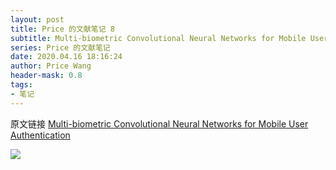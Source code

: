 ```yaml
---
layout: post
title: Price 的文献笔记 8
subtitle: Multi-biometric Convolutional Neural Networks for Mobile User Authentication
series: Price 的文献笔记
date: 2020.04.16 18:16:24
author: Price Wang
header-mask: 0.8
tags:
- 笔记
---
```


原文链接 [Multi-biometric Convolutional Neural Networks for Mobile User Authentication](https://ieeexplore.ieee.org/document/8574173)

<img class="post_img" src="{{ site.baseurl }}/img/post/{{ page.series }}/{{ page.title }}.png">
